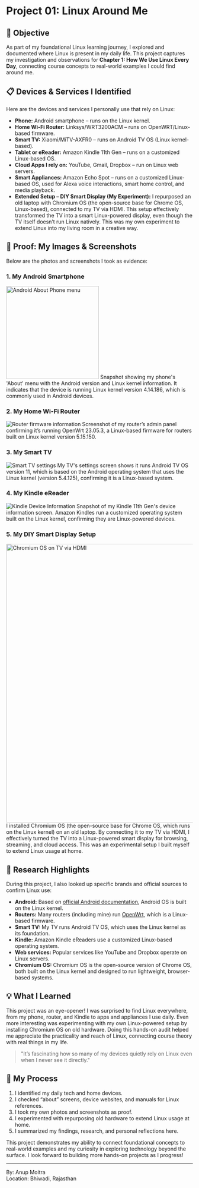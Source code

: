 # Project 01: Linux Around Me

## 📝 Objective

As part of my foundational Linux learning journey, I explored and documented where Linux is present in my daily life. This project captures my investigation and observations for **Chapter 1: How We Use Linux Every Day**, connecting course concepts to real-world examples I could find around me.

## 📋 Devices & Services I Identified

Here are the devices and services I personally use that rely on Linux:

- **Phone:** Android smartphone – runs on the Linux kernel.
- **Home Wi-Fi Router:** Linksys/WRT3200ACM – runs on OpenWRT/Linux-based firmware.
- **Smart TV:** Xiaomi/MiTV-AXFR0 – runs on Android TV OS (Linux kernel-based).
- **Tablet or eReader:** Amazon Kindle 11th Gen – runs on a customized Linux-based OS.
- **Cloud Apps I rely on:** YouTube, Gmail, Dropbox – run on Linux web servers.
- **Smart Appliances:** Amazon Echo Spot – runs on a customized Linux-based OS, used for Alexa voice interactions, smart home control, and media playback.
- **Extended Setup – DIY Smart Display (My Experiment):** I repurposed an old laptop with Chromium OS (the open-source base for Chrome OS, Linux-based), connected to my TV via HDMI. This setup effectively transformed the TV into a smart Linux-powered display, even though the TV itself doesn’t run Linux natively. This was my own experiment to extend Linux into my living room in a creative way.

## 📸 Proof: My Images & Screenshots

Below are the photos and screenshots I took as evidence:

### 1. My Android Smartphone

<img src="images/myphone-about.png" alt="Android About Phone menu" width="250"/>  
Snapshot showing my phone's 'About' menu with the Android version and Linux kernel information. It indicates that the device is running Linux kernel version 4.14.186, which is commonly used in Android devices.

### 2. My Home Wi-Fi Router

<img src="images/router-info.jpg" alt="Router firmware information"/>  
Screenshot of my router’s admin panel confirming it’s running OpenWrt 23.05.3, a Linux-based firmware for routers built on Linux kernel version 5.15.150.

### 3. My Smart TV

<img src="images/smart-tv-settings.png" alt="Smart TV settings"/>  
My TV's settings screen shows it runs Android TV OS version 11, which is based on the Android operating system that uses the Linux kernel (version 5.4.125), confirming it is a Linux-based system.

### 4. My Kindle eReader

<img src="images/kindle-about.png" alt="Kindle Device Information"/>  
Snapshot of my Kindle 11th Gen's device information screen. Amazon Kindles run a customized operating system built on the Linux kernel, confirming they are Linux-powered devices.

### 5. My DIY Smart Display Setup

<img src="images/chromiumos-tv.png" alt="Chromium OS on TV via HDMI" width="750"/>  
I installed Chromium OS (the open-source base for Chrome OS, which runs on the Linux kernel) on an old laptop. By connecting it to my TV via HDMI, I effectively turned the TV into a Linux-powered smart display for browsing, streaming, and cloud access. This was an experimental setup I built myself to extend Linux usage at home.

## 🔗 Research Highlights

During this project, I also looked up specific brands and official sources to confirm Linux use:

- **Android:** Based on [official Android documentation](https://source.android.com/docs/core/architecture/kernel), Android OS is built on the Linux kernel.
- **Routers:** Many routers (including mine) run [OpenWrt](https://openwrt.org/), which is a Linux-based firmware.
- **Smart TV:** My TV runs Android TV OS, which uses the Linux kernel as its foundation.
- **Kindle:** Amazon Kindle eReaders use a customized Linux-based operating system.
- **Web services:** Popular services like YouTube and Dropbox operate on Linux servers.
- **Chromium OS:** Chromium OS is the open-source version of Chrome OS, both built on the Linux kernel and designed to run lightweight, browser-based systems.

## 💡 What I Learned

This project was an eye-opener! I was surprised to find Linux everywhere, from my phone, router, and Kindle to apps and appliances I use daily. Even more interesting was experimenting with my own Linux-powered setup by installing Chromium OS on old hardware. Doing this hands-on audit helped me appreciate the practicality and reach of Linux, connecting course theory with real things in my life.

> "It’s fascinating how so many of my devices quietly rely on Linux even when I never see it directly."

## 📁 My Process

1. I identified my daily tech and home devices.
2. I checked “about” screens, device websites, and manuals for Linux references.
3. I took my own photos and screenshots as proof.
4. I experimented with repurposing old hardware to extend Linux usage at home.
5. I summarized my findings, research, and personal reflections here.

This project demonstrates my ability to connect foundational concepts to real-world examples and my curiosity in exploring technology beyond the surface. I look forward to building more hands-on projects as I progress!

---

By: Anup Moitra  
Location: Bhiwadi, Rajasthan
